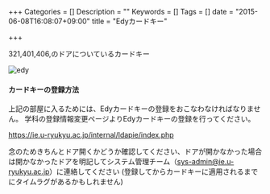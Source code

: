 +++
Categories = []
Description = ""
Keywords = []
Tags = []
date = "2015-06-08T16:08:07+09:00"
title = "Edyカードキー"

+++

321,401,406,のドアについているカードキー

![edy](img/system/edy.jpg)


#### カードキーの登録方法

上記の部屋に入るためには、Edyカードキーの登録をおこなわなければなりません。
学科の登録情報変更ページよりEdyカードキーの登録を行ってください。

https://ie.u-ryukyu.ac.jp/internal/ldapie/index.php

念のためきちんとドア開くかどうか確認してください、ドアが開かなかった場合は開かなかったドアを明記してシステム管理チーム（sys-admin@ie.u-ryukyu.ac.jp）に連絡してください
(登録してからカードキーに適用されるまでにタイムラグがあるかもしれません)
